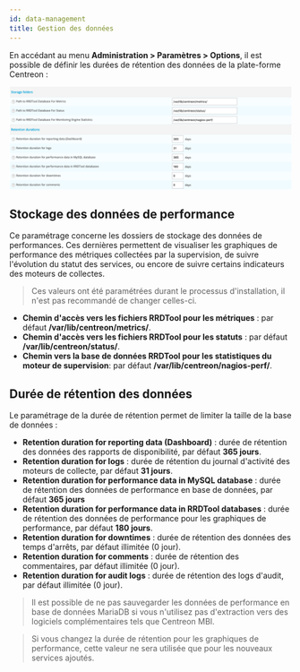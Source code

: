 ```yaml
---
id: data-management
title: Gestion des données
---
```


En accédant au menu **Administration > Paramètres > Options**, il est possible
de définir les durées de rétention des données de la plate-forme Centreon :

![image](../../assets/administration/data_retention.png)

## Stockage des données de performance

Ce paramétrage concerne les dossiers de stockage des données de performances.
Ces dernières permettent de visualiser les graphiques de performance des
métriques collectées par la supervision, de suivre l'évolution du statut des
services, ou encore de suivre certains indicateurs des moteurs de collectes.

> Ces valeurs ont été paramétrées durant le processus d'installation, il n'est pas
> recommandé de changer celles-ci.

- **Chemin d'accès vers les fichiers RRDTool pour les métriques** : par défaut
**/var/lib/centreon/metrics/**.
- **Chemin d'accès vers les fichiers RRDTool pour les statuts** : par défaut
**/var/lib/centreon/status/**.
- **Chemin vers la base de données RRDTool pour les statistiques du moteur de
supervision**: par défaut **/var/lib/centreon/nagios-perf/**.

## Durée de rétention des données

Le paramétrage de la durée de rétention permet de limiter la taille de la base
de données :

- **Retention duration for reporting data (Dashboard)** : durée de rétention
des données des rapports de disponibilité, par défaut **365 jours**.
- **Retention duration for logs** : durée de rétention du journal d'activité
des moteurs de collecte, par défaut **31 jours**.
- **Retention duration for performance data in MySQL database** : durée de
rétention des données de performance en base de données, par défaut **365
jours**
- **Retention duration for performance data in RRDTool databases** : durée de
rétention des données de performance pour les graphiques de performance, par
défaut **180 jours**.
- **Retention duration for downtimes** : durée de rétention des données des
temps d'arrêts, par défaut illimitée (0 jour).
- **Retention duration for comments** : durée de rétention des commentaires,
par défaut illimitée (0 jour).
- **Retention duration for audit logs** : durée de rétention des logs d'audit,
par défaut illimitée (0 jour).

> Il est possible de ne pas sauvegarder les données de performance en base de
> données MariaDB si vous n'utilisez pas d'extraction vers des logiciels
> complémentaires tels que Centreon MBI.

> Si vous changez la durée de rétention pour les graphiques de performance, cette
> valeur ne sera utilisée que pour les nouveaux services ajoutés.
